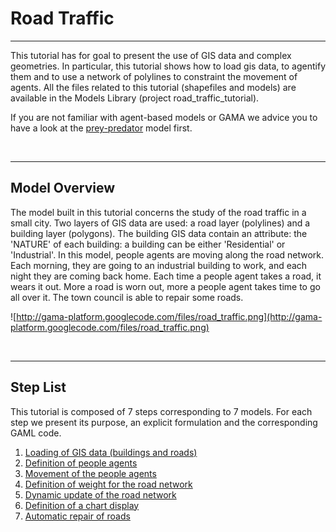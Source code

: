 # Road Traffic

---

This tutorial has for goal to present the use of GIS data and complex geometries. In particular, this tutorial shows how to load gis data, to agentify them and to use a network of polylines to constraint the movement of agents. All the files related to this tutorial (shapefiles and models) are available in the Models Library (project road\_traffic\_tutorial).

If you are not familiar with agent-based models or GAMA we advice you to have a look at the [prey-predator](Tutorial__PredatorPreyTutorial) model first.


<br />

---

## Model Overview
The model built in this tutorial concerns the study of the road traffic in a small city. Two layers of GIS data are used: a road layer (polylines) and a building layer (polygons). The building GIS data contain an attribute: the 'NATURE' of each building: a building can be either 'Residential' or 'Industrial'. In this model, people agents are moving along the road network. Each morning, they are going to an industrial building to work, and each night they are coming back home. Each time a people agent takes a road, it wears it out. More a road is worn out, more a people agent takes time to go all over it. The town council is able to repair some roads.

![http://gama-platform.googlecode.com/files/road_traffic.png](http://gama-platform.googlecode.com/files/road_traffic.png)

<br />

---

## Step List

This tutorial is composed of 7 steps corresponding to 7 models. For each step we present its purpose, an explicit formulation and the corresponding GAML code.

  1. [Loading of GIS data (buildings and roads)](Tutorial__RoadTraficModel_step1)
  1. [Definition of people agents](Tutorial__RoadTraficModel_step2)
  1. [Movement of the people agents](Tutorial__RoadTraficModel_step3)
  1. [Definition of weight for the road network](Tutorial__RoadTraficModel_step4)
  1. [Dynamic update of the road network](Tutorial__RoadTraficModel_step5)
  1. [Definition of a chart display](Tutorial__RoadTraficModel_step6)
  1. [Automatic repair of roads](Tutorial__RoadTraficModel_step7)